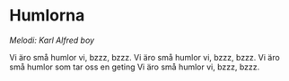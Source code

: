 # Humlorna
*Melodi: Karl Alfred boy*

Vi äro små humlor vi, bzzz, bzzz.
Vi äro små humlor vi, bzzz, bzzz.
Vi äro små humlor som tar oss en geting
Vi äro små humlor vi, bzzz, bzzz.